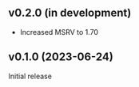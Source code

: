 v0.2.0 (in development)
-----------------------
- Increased MSRV to 1.70

v0.1.0 (2023-06-24)
-------------------
Initial release
